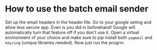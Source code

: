 # How to use the batch email sender
Set up the email headers in the header file. 
Go to your google settng and allow less secure app. Even is you did in beforehand! 
Google will automatically turn that feature off if you don't use it. 
Open a virtual environment of your choice and make sure to pip install both `yagmail`
and `keyring` (unique libraries needed). 
Now just run the progrm. 
